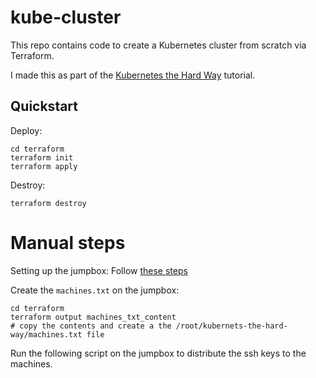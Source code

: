 # kube-cluster

This repo contains code to create a Kubernetes cluster from scratch via Terraform.

I made this as part of the [Kubernetes the Hard Way](https://github.com/kelseyhightower/kubernetes-the-hard-way/tree/master) tutorial.

## Quickstart

Deploy:
```
cd terraform
terraform init
terraform apply
```

Destroy:
```
terraform destroy
```

# Manual steps

Setting up the jumpbox: Follow [these steps](https://github.com/kelseyhightower/kubernetes-the-hard-way/blob/master/docs/02-jumpbox.md)

Create the `machines.txt` on the jumpbox:
```
cd terraform
terraform output machines_txt_content
# copy the contents and create a the /root/kubernets-the-hard-way/machines.txt file
```

Run the following script on the jumpbox to distribute the ssh keys to the machines.

